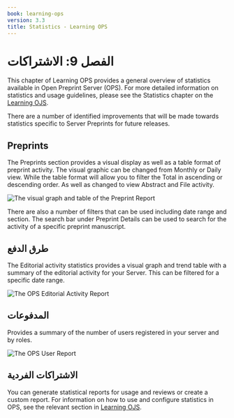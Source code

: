 ```yaml
---
book: learning-ops
version: 3.3
title: Statistics - Learning OPS
---
```


# الفصل 9: الاشتراكات

This chapter of Learning OPS provides a general overview of statistics available in Open Preprint Server (OPS). For more detailed information on statistics and usage guidelines, please see the Statistics chapter on the [Learning OJS](/learning-ojs/en/statistics).

There are a number of identified improvements that will be made towards statistics specific to Server Preprints for future releases.

## Preprints

The Preprints section provides a visual display as well as a table format of preprint activity.  The visual graphic can be changed from Monthly or Daily view. While the table format will allow you to filter the Total in ascending or descending order. As well as changed to view Abstract and File activity.

![The visual graph and table of the Preprint Report](./assets/learning-ops-statistics-preprints-report.png)

There are also a number of filters that can be used including date range and section. The search bar under Preprint Details can be used to search for the activity of a specific preprint manuscript.

## طرق الدفع

The Editorial activity statistics provides a visual graph and trend table with a summary of the editorial activity for your Server. This can be filtered for a specific date range.

![The OPS Editorial Activity Report](./assets/learning-ops3.3-statistics-editorial-report.png)

## المدفوعات

Provides a summary of the number of users registered in your server and by roles.

![The OPS User Report](./assets/learning-ops-statistics-users-report.png)

## الاشتراكات الفردية

You can generate statistical reports for usage and reviews or create a custom report. For information on how to use and configure statistics in OPS, see the relevant section in [Learning OJS](/learning-ojs/en/statistics#report-generator).
